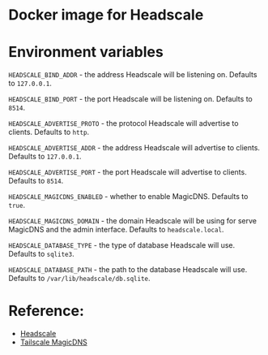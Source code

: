 # Docker image for Headscale

# Environment variables

`HEADSCALE_BIND_ADDR` - the address Headscale will be listening on. Defaults to `127.0.0.1`.

`HEADSCALE_BIND_PORT` - the port Headscale will be listening on. Defaults to `8514`.

`HEADSCALE_ADVERTISE_PROTO` - the protocol Headscale will advertise to clients. Defaults to `http`.

`HEADSCALE_ADVERTISE_ADDR` - the address Headscale will advertise to clients. Defaults to `127.0.0.1`.

`HEADSCALE_ADVERTISE_PORT` - the port Headscale will advertise to clients. Defaults to `8514`.

`HEADSCALE_MAGICDNS_ENABLED` - whether to enable MagicDNS. Defaults to `true`.

`HEADSCALE_MAGICDNS_DOMAIN` - the domain Headscale will be using for serve MagicDNS and the admin interface. Defaults to `headscale.local`.

`HEADSCALE_DATABASE_TYPE` - the type of database Headscale will use. Defaults to `sqlite3`.

`HEADSCALE_DATABASE_PATH` - the path to the database Headscale will use. Defaults to `/var/lib/headscale/db.sqlite`.

# Reference:

- [Headscale](https://github.com/juanfont/headscale)
- [Tailscale MagicDNS](https://tailscale.com/kb/1081/magicdns/)
